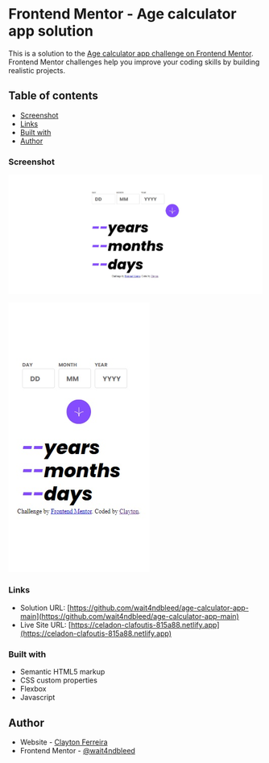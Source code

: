 # Frontend Mentor - Age calculator app solution

This is a solution to the [Age calculator app challenge on Frontend Mentor](https://www.frontendmentor.io/challenges/age-calculator-app-dF9DFFpj-Q). Frontend Mentor challenges help you improve your coding skills by building realistic projects. 

## Table of contents

- [Screenshot](#screenshot)
- [Links](#links)
- [Built with](#built-with)
- [Author](#author)


### Screenshot

![screenshot-desktop](./screenshot-desktop.jpg)

![screenshot-mobile](./screenshot-mobile.jpg)


### Links

- Solution URL: [https://github.com/wait4ndbleed/age-calculator-app-main](https://github.com/wait4ndbleed/age-calculator-app-main)
- Live Site URL: [https://celadon-clafoutis-815a88.netlify.app](https://celadon-clafoutis-815a88.netlify.app)


### Built with

- Semantic HTML5 markup
- CSS custom properties
- Flexbox
- Javascript


## Author

- Website - [Clayton Ferreira](https://github.com/wait4ndbleed)
- Frontend Mentor - [@wait4ndbleed](https://www.frontendmentor.io/profile/wait4ndbleed) 
